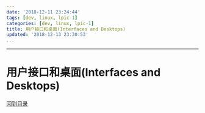 ```yaml
---
date: '2018-12-11 23:24:44'
tags: [dev, linux, lpic-1]
categories: [dev, linux, lpic-1]
title: 用户接口和桌面(Interfaces and Desktops)
updated: '2018-12-13 23:30:53'
...
```

---
# 用户接口和桌面(Interfaces and Desktops)
<!-- MarkdownTOC -->

<!-- /MarkdownTOC -->
[回到目录](../index.md)

